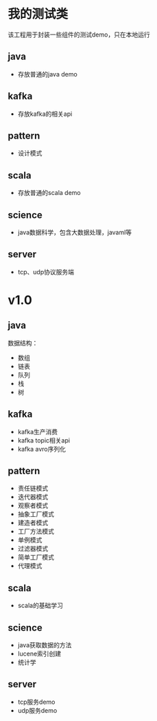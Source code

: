 # 我的测试类

该工程用于封装一些组件的测试demo，只在本地运行

## java

* 存放普通的java demo

## kafka

* 存放kafka的相关api

## pattern

* 设计模式

## scala

* 存放普通的scala demo

## science

* java数据科学，包含大数据处理，javaml等

## server

* tcp、udp协议服务端

# v1.0

## java

数据结构：

* 数组
* 链表
* 队列
* 栈
* 树

## kafka

* kafka生产消费
* kafka topic相关api
* kafka avro序列化

## pattern

* 责任链模式
* 迭代器模式
* 观察者模式
* 抽象工厂模式
* 建造者模式
* 工厂方法模式
* 单例模式
* 过滤器模式
* 简单工厂模式
* 代理模式

## scala

* scala的基础学习

## science

* java获取数据的方法
* lucene索引创建
* 统计学

## server

* tcp服务demo
* udp服务demo